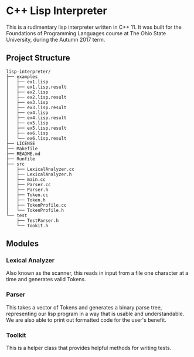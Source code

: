 # C++ Lisp Interpreter

This is a rudimentary lisp interpreter written in C++ 11. It was built for the
Foundations of Programming Languages course at The Ohio State University, during
the Autumn 2017 term. 

## Project Structure

```
lisp-interpreter/
├── examples
│   ├── ex1.lisp
│   ├── ex1.lisp.result
│   ├── ex2.lisp
│   ├── ex2.lisp.result
│   ├── ex3.lisp
│   ├── ex3.lisp.result
│   ├── ex4.lisp
│   ├── ex4.lisp.result
│   ├── ex5.lisp
│   ├── ex5.lisp.result
│   ├── ex6.lisp
│   └── ex6.lisp.result
├── LICENSE
├── Makefile
├── README.md
├── Runfile
├── src
│   ├── LexicalAnalyzer.cc
│   ├── LexicalAnalyzer.h
│   ├── main.cc
│   ├── Parser.cc
│   ├── Parser.h
│   ├── Token.cc
│   ├── Token.h
│   ├── TokenProfile.cc
│   └── TokenProfile.h
└── test
    ├── TestParser.h
    └── Tookit.h
```

## Modules

### Lexical Analyzer

Also known as the scanner, this reads in input from a file one character at a
time and generates valid Tokens.

### Parser

This takes a vector of Tokens and generates a binary parse tree, representing
our lisp program in a way that is usable and understandable. We are also able
to print out formatted code for the user's benefit.

### Toolkit

This is a helper class that provides helpful methods for writing tests.